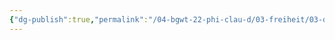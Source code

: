 ```yaml
---
{"dg-publish":true,"permalink":"/04-bgwt-22-phi-clau-d/03-freiheit/03-das-libet-experiment-excalidraw/","tags":["excalidraw"]}
---
```

<style> .container {font-family: sans-serif; text-align: center;} .button-wrapper button {z-index: 1;height: 40px; width: 100px; margin: 10px;padding: 5px;} .excalidraw .App-menu_top .buttonList { display: flex;} .excalidraw-wrapper { height: 800px; margin: 50px; position: relative;} :root[dir="ltr"] .excalidraw .layer-ui__wrapper .zen-mode-transition.App-menu_bottom--transition-left {transform: none;} </style><script src="https://cdn.jsdelivr.net/npm/react@17/umd/react.production.min.js"></script><script src="https://cdn.jsdelivr.net/npm/react-dom@17/umd/react-dom.production.min.js"></script><script type="text/javascript" src="https://cdn.jsdelivr.net/npm/@excalidraw/excalidraw@0/dist/excalidraw.production.min.js"></script><div id="03_-_Das_Libet-Experimentexcalidraw.md"></div><script>(function(){const InitialData={"type":"excalidraw","version":2,"source":"https://github.com/zsviczian/obsidian-excalidraw-plugin/releases/tag/1.8.24","elements":[{"type":"rectangle","version":283,"versionNonce":1717690315,"isDeleted":false,"id":"RDzLDdsn","fillStyle":"hachure","strokeWidth":1,"strokeStyle":"solid","roughness":1,"opacity":60,"angle":0,"x":-160.81590769127212,"y":-354.57584616924953,"strokeColor":"#000000","backgroundColor":"#fa5252","width":190.20128631591797,"height":81.38661193847656,"seed":625990243,"groupIds":["PVQL_GGinSVmYLKRgqd4r","GlShLnQa","ND4Kskcu"],"roundness":{"type":3},"boundElements":[],"updated":1681939508742,"link":"[[video.mp4]]","locked":false},{"type":"text","version":259,"versionNonce":285546085,"isDeleted":false,"id":"EIbhkr5H","fillStyle":"hachure","strokeWidth":1,"strokeStyle":"solid","roughness":1,"opacity":60,"angle":0,"x":-119.83289306153893,"y":-342.9337782292451,"strokeColor":"#000000","backgroundColor":"transparent","width":106.7799072265625,"height":50,"seed":808989261,"groupIds":["PVQL_GGinSVmYLKRgqd4r","GlShLnQa","ND4Kskcu"],"roundness":null,"boundElements":[],"updated":1681939508743,"link":null,"locked":false,"fontSize":20,"fontFamily":1,"text":"Das Libet-\nExperiment","rawText":"Das Libet-\nExperiment","textAlign":"center","verticalAlign":"top","containerId":null,"originalText":"Das Libet-\nExperiment","lineHeight":1.25,"baseline":42},{"type":"freedraw","version":528,"versionNonce":1045016171,"isDeleted":false,"id":"nftg_1mDTzPRQvOUKj31Z","fillStyle":"solid","strokeWidth":2,"strokeStyle":"solid","roughness":1,"opacity":100,"angle":0,"x":-125.21554211952747,"y":-3.367003162253866,"strokeColor":"#FFC47C","backgroundColor":"#FFC47C","width":185.54822285970053,"height":2.5073750813801894,"seed":1694339245,"groupIds":["cP_dsPNZFl9_NzVyj2Ccp"],"roundness":null,"boundElements":[],"updated":1681939508743,"link":null,"locked":false,"customData":{"strokeOptions":{"highlighter":true,"constantPressure":true,"hasOutline":true,"outlineWidth":4,"options":{"thinning":1,"smoothing":0.5,"streamline":0.5,"easing":"linear","start":{"taper":0,"cap":true,"easing":"linear"},"end":{"taper":0,"cap":true,"easing":"linear"}}}},"points":[[0,0],[-0.3699493408203125,0.082244873046875],[-0.7399113972981866,0.16443888346356061],[-0.9454282124837334,0.16443888346356061],[-1.1509513854980469,0.20558675130206439],[-1.274261474609375,0.24663289388018939],[-1.3153711954752794,0.24663289388018939],[-1.3153711954752794,0.16443888346356061],[-1.1509513854980469,0.082244873046875],[-0.9865379333496094,0.082244873046875],[-0.5754852294921875,0],[-0.28774261474609375,0],[0.041097005208314386,0],[0.41103363037109375,0.12334187825518939],[0.8632024129231581,0.16443888346356061],[1.397552490234375,0.24663289388018939],[2.0552444458007812,0.2878316243489394],[2.712923685709626,0.2878316243489394],[3.4116999308268134,0.3288777669270644],[4.439328511555971,0.3288777669270644],[5.466957092285156,0.3288777669270644],[6.494585673014313,0.3288777669270644],[7.604420979817689,0.24663289388018939],[8.960889180501283,0.16443888346356061],[9.947408040364564,0.082244873046875],[10.851720174153627,0],[11.591618855794252,0],[12.454821268717438,0],[13.44134012858072,0],[14.386761983235658,0],[15.414390563964844,0],[16.442019144694,0],[17.469635009765625,0],[18.456153869628906,0.041147867838560614],[19.524892171223954,0.12334187825518939],[20.63472747802733,0.2878316243489394],[21.74456278483072,0.4522196451823106],[22.731081644694,0.5755106608073106],[23.923136393229157,0.739898681640625],[24.950764973958314,0.863189697265625],[26.225013732910156,1.0276285807291856],[27.293739318847656,1.1098225911458144],[28.732426961263002,1.1509195963541856],[29.842262268066406,1.1920674641926894],[31.11652374267578,1.2331644694010606],[32.14413960774738,1.2331644694010606],[33.089561462402344,1.2331644694010606],[34.322713216145814,1.2331644694010606],[35.925801595052064,1.1509195963541856],[37.03563690185547,1.0687764485676894],[38.55653127034503,0.9043375651041856],[39.70746358235675,0.739898681640625],[41.392784118652344,0.6577046712239394],[42.95476277669269,0.5755106608073106],[44.51676686604816,0.4932657877604356],[45.99653879801431,0.4932657877604356],[47.18858083089191,0.41107177734375],[49.07941182454425,0.41107177734375],[50.47698974609375,0.3288777669270644],[51.669044494628906,0.3288777669270644],[53.0255126953125,0.3288777669270644],[54.34085845947263,0.3288777669270644],[55.57402292887369,0.3288777669270644],[57.05380757649738,0.3288777669270644],[58.45137278238931,0.3288777669270644],[59.60230509440103,0.3288777669270644],[61.04099273681638,0.3288777669270644],[62.19193776448566,0.4522196451823106],[63.63059997558591,0.5755106608073106],[64.74044799804685,0.6988016764323106],[65.89138031005857,0.863189697265625],[67.04232533772785,1.0276285807291856],[68.11106363932291,1.1920674641926894],[69.4675318400065,1.2742106119791856],[70.74180603027341,1.397552490234375],[72.09824879964191,1.520843505859375],[73.4547170003255,1.562042236328125],[74.85229492187497,1.562042236328125],[76.29095713297525,1.562042236328125],[77.4419021606445,1.562042236328125],[78.92168680826822,1.562042236328125],[80.11374155680338,1.562042236328125],[81.10026041666666,1.562042236328125],[82.49782562255857,1.562042236328125],[83.77208709716794,1.562042236328125],[84.96412913004556,1.562042236328125],[86.23839060465494,1.6441853841145644],[87.47154235839841,1.6441853841145644],[88.62247467041013,1.7264302571614394],[89.97894287109372,1.7264302571614394],[90.92436472574869,1.7674763997395644],[92.23972320556638,1.7674763997395644],[93.34955851236978,1.7674763997395644],[94.41829681396482,1.7674763997395644],[95.61035156249997,1.7674763997395644],[96.88458760579425,1.7674763997395644],[97.95332590738931,1.808624267578125],[98.9398447672526,1.808624267578125],[99.433110555013,1.808624267578125],[100.95399220784503,1.8497212727864394],[102.10493723551431,1.8497212727864394],[102.72151947021482,1.8497212727864394],[108.27068328857419,1.8908182779948106],[109.66828664143878,1.8908182779948106],[110.86030324300128,1.8908182779948106],[112.34010060628253,1.931915283203125],[113.69658152262369,1.931915283203125],[115.21745045979816,1.931915283203125],[116.65612538655597,1.931915283203125],[118.09482574462888,1.8497212727864394],[119.65679168701169,1.7674763997395644],[121.17768605550128,1.60308837890625],[122.73967742919919,1.520843505859375],[123.84952545166013,1.520843505859375],[125.08266448974607,1.520843505859375],[126.23360951741535,1.520843505859375],[127.42565155029294,1.562042236328125],[128.9054234822591,1.6441853841145644],[130.26190439860022,1.6852823893229356],[132.15274810791013,1.8497212727864394],[133.38588714599607,1.8908182779948106],[135.44111887613929,1.931915283203125],[137.08532969156897,1.9730631510416856],[138.56512705485022,1.9730631510416856],[139.88048553466794,1.9730631510416856],[141.23694101969397,1.8908182779948106],[142.3467890421549,1.808624267578125],[143.45661163330075,1.808624267578125],[144.4431432088216,1.808624267578125],[145.5118687947591,1.808624267578125],[146.53949737548825,1.808624267578125],[147.60822296142575,1.808624267578125],[148.9647038777669,1.8497212727864394],[150.1156489054362,1.8497212727864394],[151.1843744913737,1.8908182779948106],[152.2941970825195,1.9730631510416856],[153.28072865804032,2.0963541666666856],[154.3083572387695,2.2607421875],[155.253791809082,2.342987060546875],[156.1991755167643,2.4251810709635606],[157.062390645345,2.4663289388020644],[158.04889678955075,2.5073750813801894],[158.99433135986325,2.5073750813801894],[159.980837504069,2.5073750813801894],[160.88517506917313,2.5073750813801894],[161.9127782185872,2.342987060546875],[162.94040679931638,2.2607421875],[164.00913238525388,2.0963541666666856],[164.95456695556638,2.0141092936198106],[165.9410985310872,1.931915283203125],[166.7631912231445,1.8497212727864394],[167.831916809082,1.6852823893229356],[168.77732594807938,1.60308837890625],[169.39390818277994,1.520843505859375],[170.0927098592122,1.520843505859375],[170.9148025512695,1.4387003580729356],[171.49026234944657,1.4387003580729356],[172.55898793538407,1.3564554850260606],[174.2443211873372,1.1920674641926894],[174.77865854899088,1.1098225911458144],[175.39524078369138,1.0276285807291856],[175.97072601318357,0.9454345703125],[176.8750127156575,0.9454345703125],[177.32718149820963,0.863189697265625],[177.73822784423825,0.863189697265625],[178.31373850504556,0.863189697265625],[178.68363698323563,0.863189697265625],[178.8891728719075,0.863189697265625],[179.34134165445963,0.863189697265625],[179.75238800048825,0.863189697265625],[179.99902089436844,0.9454345703125],[180.286750793457,0.9865315755208144],[180.5333836873372,1.0276285807291856],[180.86221059163407,1.1098225911458144],[181.0266240437825,1.1098225911458144],[181.27325693766275,1.1509195963541856],[181.6021092732747,1.1509195963541856],[181.84874216715494,1.1509195963541856],[182.09537506103513,1.1920674641926894],[182.34200795491532,1.2331644694010606],[182.50644683837888,1.2331644694010606],[182.58864084879556,1.2742106119791856],[182.83524831136063,1.3154093424479356],[182.91746775309244,1.3564554850260606],[183.08188120524088,1.3564554850260606],[183.16410064697263,1.3564554850260606],[183.41073354085282,1.3564554850260606],[183.4929275512695,1.3564554850260606],[183.57514699300125,1.3564554850260606],[183.65736643473306,1.3564554850260606],[183.73958587646482,1.397552490234375],[183.90399932861325,1.4387003580729356],[183.986218770345,1.4387003580729356],[184.0684127807617,1.4387003580729356],[184.15063222249344,1.4387003580729356],[184.23285166422525,1.3564554850260606],[184.1917292277018,1.1098225911458144],[183.986218770345,0.6577046712239394],[183.69846343994138,0.20558675130206439],[183.69846343994138,0.20558675130206439]],"lastCommittedPoint":null,"simulatePressure":false,"pressures":[1,1,1,1,1,1,1,1,1,1,1,1,1,1,1,1,1,1,1,1,1,1,1,1,1,1,1,1,1,1,1,1,1,1,1,1,1,1,1,1,1,1,1,1,1,1,1,1,1,1,1,1,1,1,1,1,1,1,1,1,1,1,1,1,1,1,1,1,1,1,1,1,1,1,1,1,1,1,1,1,1,1,1,1,1,1,1,1,1,1,1,1,1,1,1,1,1,1,1,1,1,1,1,1,1,1,1,1,1,1,1,1,1,1,1,1,1,1,1,1,1,1,1,1,1,1,1,1,1,1,1,1,1,1,1,1,1,1,1,1,1,1,1,1,1,1,1,1,1,1,1,1,1,1,1,1,1,1,1,1,1,1,1,1,1,1,1,1,1,1,1,1,1,1,1,1,1,1,1,1,1,1,1,1,1,1,1,1,1,1,1,1,1,1,1,1,1,1,1,0]},{"type":"freedraw","version":447,"versionNonce":1732182469,"isDeleted":false,"id":"h5u2fPTlwY9zBV434GiBM","fillStyle":"solid","strokeWidth":2,"strokeStyle":"solid","roughness":1,"opacity":100,"angle":0,"x":-125.29776156125925,"y":-101.4008064662903,"strokeColor":"#FFC47C","backgroundColor":"#FFC47C","width":86.40282948811847,"height":6.288960774739564,"seed":652687917,"groupIds":["cP_dsPNZFl9_NzVyj2Ccp"],"roundness":null,"boundElements":[],"updated":1681939508743,"link":null,"locked":false,"customData":{"strokeOptions":{"highlighter":true,"constantPressure":true,"hasOutline":true,"outlineWidth":4,"options":{"thinning":1,"smoothing":0.5,"streamline":0.5,"easing":"linear","start":{"taper":0,"cap":true,"easing":"linear"},"end":{"taper":0,"cap":true,"easing":"linear"}}}},"points":[[0,0],[-0.12331644694009469,0],[-0.6165822347005303,0],[-0.6576919555664062,0],[-0.12331644694009469,0],[0.205535888671875,0],[0.6165695190429688,0],[1.1509450276692803,0],[1.60308837890625,0],[2.342987060546875,0.0411224365234375],[3.0828857421875,0.0411224365234375],[3.7405522664388116,0.0411224365234375],[4.603767395019531,0.0411224365234375],[5.5902862548828125,0.08221944173175189],[6.576805114746094,0.08221944173175189],[7.522226969401032,0.08221944173175189],[8.467661539713532,-0.1644134521484375],[9.413057963053376,-0.328826904296875],[10.481796264648438,-0.6576792399088731],[11.673838297526032,-0.9042612711588731],[12.619272867838532,-1.0687001546223769],[13.276926676432282,-1.1508941650390625],[14.263458251953125,-1.1508941650390625],[15.20886739095053,-1.2331136067708144],[16.07206980387369,-1.2331136067708144],[16.935272216796875,-1.1097971598307481],[17.8395970662435,-0.9453837076823106],[18.785006205240876,-0.8631642659505019],[20.018157958984375,-0.7398732503255019],[21.045786539713546,-0.6576792399088731],[21.950098673502595,-0.6165568033854356],[23.101043701171875,-0.5754597981770644],[24.128672281901032,-0.5754597981770644],[25.074081420898438,-0.5754597981770644],[26.266123453776032,-0.5754597981770644],[27.293752034505218,-0.5754597981770644],[28.239173889160156,-0.53436279296875],[29.020169576009124,-0.53436279296875],[30.04779815673828,-0.53436279296875],[31.322072347005218,-0.53436279296875],[32.30857849121094,-0.53436279296875],[33.007354736328125,-0.6165568033854356],[33.993873596191406,-0.6987762451171875],[35.02150217692056,-0.6987762451171875],[35.96692403157553,-0.7809702555338731],[36.83012644449869,-0.7809702555338731],[37.775535583496094,-0.7809702555338731],[38.67986043294272,-0.7809702555338731],[39.33753967285156,-0.7398732503255019],[40.324058532714844,-0.5754597981770644],[41.228370666503906,-0.4932403564453125],[41.927146911621094,-0.4110463460286269],[42.87256876627603,-0.24663289388018939],[43.859100341796875,-0.08219401041668561],[44.64008331298828,0.08221944173175189],[45.66771189371744,0.24663289388018939],[46.695340474446624,0.3288523356119981],[47.59965260823569,0.3699493408203125],[48.462855021158845,0.4110463460286269],[49.57269032796225,0.4110463460286269],[50.51811218261719,0.4110463460286269],[51.46352132161459,0.4110463460286269],[52.162322998046875,0.4521687825520644],[53.066622416178376,0.53436279296875],[54.05314127604166,0.6165822347005019],[55.12187957763672,0.6576792399088731],[56.19060516357422,0.6576792399088731],[57.46485392252603,0.6576792399088731],[58.533592224121094,0.6576792399088731],[59.602317810058594,0.6576792399088731],[60.62994639078775,0.6576792399088731],[61.369845072428376,0.6576792399088731],[62.43858337402344,0.6576792399088731],[63.50730895996094,0.8220926920573106],[64.3705113728841,0.9865315755208144],[65.19261678059894,1.1920420328776231],[65.89139302571613,1.3975779215494981],[66.79570515950519,1.6441853841145644],[67.70003000895181,1.8496958414713731],[68.64543914794922,2.0963287353515625],[69.59086100260416,2.2607421875],[70.65958658854166,2.466278076171875],[71.72831217447916,2.6306915283203125],[72.71484375,2.79510498046875],[73.70136260986328,2.9595184326171875],[74.40013885498047,3.0828348795573106],[75.34556070963541,3.206151326497377],[76.04434967041016,3.2883707682291856],[76.94866180419922,3.3705647786458144],[77.60634104410806,3.4938812255859375],[78.30511728922525,3.617223103841127],[78.83949279785156,3.658320109049498],[79.41495259602863,3.740514119466127],[80.03153483072916,3.904902140299498],[80.48369089762369,4.028218587239564],[80.93584696451822,4.1515350341796875],[81.34689331054688,4.274851481119811],[81.67573293050128,4.398167928059877],[82.0867919921875,4.521484375],[82.70336151123047,4.644800821940123],[83.03220113118488,4.644800821940123],[83.64877065022785,4.809214274088561],[83.73099009195963,4.850311279296875],[83.89541625976562,4.850311279296875],[84.14204915364581,4.8914337158203125],[84.22425587972003,4.932530721028627],[84.55308278401691,5.014750162760436],[84.63530222574869,5.05584716796875],[84.79971567789713,5.05584716796875],[85.08745829264322,5.05584716796875],[85.16966501871744,5.05584716796875],[85.41631062825519,5.05584716796875],[85.5807113647461,5.05584716796875],[85.66291809082031,5.05584716796875],[85.74513753255206,5.05584716796875],[85.74513753255206,4.726994832356752],[85.74513753255206,4.439264933268248],[85.74513753255206,4.192657470703125],[85.74513753255206,4.192657470703125]],"lastCommittedPoint":null,"simulatePressure":false,"pressures":[1,1,1,1,1,1,1,1,1,1,1,1,1,1,1,1,1,1,1,1,1,1,1,1,1,1,1,1,1,1,1,1,1,1,1,1,1,1,1,1,1,1,1,1,1,1,1,1,1,1,1,1,1,1,1,1,1,1,1,1,1,1,1,1,1,1,1,1,1,1,1,1,1,1,1,1,1,1,1,1,1,1,1,1,1,1,1,1,1,1,1,1,1,1,1,1,1,1,1,1,1,1,1,1,1,1,1,1,1,1,1,1,1,1,1,1,1,1,0]},{"type":"freedraw","version":491,"versionNonce":1904126219,"isDeleted":false,"id":"RU-x8Ye_VLYUz8nv2RglH","fillStyle":"solid","strokeWidth":2,"strokeStyle":"solid","roughness":1,"opacity":100,"angle":0,"x":-131.7101532238569,"y":-173.37445453757937,"strokeColor":"#FFC47C","backgroundColor":"#FFC47C","width":100.6662623087565,"height":3.4527842203775947,"seed":486265709,"groupIds":["cP_dsPNZFl9_NzVyj2Ccp"],"roundness":null,"boundElements":[],"updated":1681939508743,"link":null,"locked":false,"customData":{"strokeOptions":{"highlighter":true,"constantPressure":true,"hasOutline":true,"outlineWidth":4,"options":{"thinning":1,"smoothing":0.5,"streamline":0.5,"easing":"linear","start":{"taper":0,"cap":true,"easing":"linear"},"end":{"taper":0,"cap":true,"easing":"linear"}}}},"points":[[0,0],[0.08221944173178031,0],[0.08221944173178031,-0.1644388834635322],[-0.04109700520834281,-0.24663289388018939],[-0.12331644694009469,-0.4110463460286269],[-0.12331644694009469,-0.4932657877604072],[-0.12331644694009469,-0.5754852294921875],[-0.1644134521484375,-0.6576792399088447],[-0.20552317301431344,-0.739898681640625],[-0.12331644694009469,-0.8220926920572822],[0.04110972086587594,-0.8220926920572822],[0.2877362569173272,-0.8220926920572822],[0.4521624247232978,-0.8220926920572822],[0.6165758768717353,-0.8220926920572822],[0.6987889607747491,-0.8220926920572822],[0.8632024129231866,-0.7809956868489394],[1.109835306803376,-0.6576792399088447],[1.2742551167806084,-0.53436279296875],[1.6031074523925781,-0.4521687825520644],[1.9319407145182197,-0.4110463460286269],[2.2607739766438897,-0.4110463460286269],[2.630723317464202,-0.4110463460286269],[3.123982747395843,-0.4110463460286269],[3.6172421773274834,-0.4110463460286269],[4.316031138102204,-0.4110463460286269],[4.644870758056641,-0.4110463460286269],[5.261446634928376,-0.4110463460286269],[5.795809427897126,-0.4110463460286269],[6.412391662597656,-0.4110463460286269],[7.070070902506501,-0.4110463460286269],[7.851066589355469,-0.4110463460286269],[8.508758544921875,-0.4932657877604072],[9.371960957845062,-0.5754852294921875],[9.824104309082031,-0.739898681640625],[10.564002990722656,-0.8220926920572822],[11.3861083984375,-0.9043121337890625],[12.002677917480469,-0.9865315755208144],[12.783673604329437,-0.9865315755208144],[13.359146118164062,-0.9865315755208144],[14.016825358072907,-0.9865315755208144],[14.67450459798178,-0.9865315755208144],[15.167757670084626,-0.9865315755208144],[15.784352620442718,-0.9865315755208144],[16.277605692545563,-0.9865315755208144],[16.976407368977874,-0.9865315755208144],[17.798487345377595,-0.9865315755208144],[18.702799479166657,-0.9865315755208144],[19.319368998209626,-0.9865315755208144],[20.182584126790374,-1.0687255859375],[21.045799255371094,-1.1509450276692519],[21.9912083943685,-1.2331644694010322],[22.81330108642578,-1.3153584798176894],[23.799832661946624,-1.4797719319661269],[24.950764973958343,-1.6442108154296875],[25.89618682861328,-1.808624267578125],[26.923815409342453,-1.9730122884114394],[27.828127543131515,-2.219645182291657],[28.44470977783203,-2.3840586344400947],[29.14348602294922,-2.548472086588532],[30.1300048828125,-2.6306915283203125],[30.869890848795563,-2.79510498046875],[31.568692525227874,-2.79510498046875],[32.22635904947916,-2.877324422200502],[33.25398763020834,-2.877324422200502],[34.158299763997405,-2.9595184326171875],[35.103721618652344,-2.9595184326171875],[36.090240478515625,-2.9595184326171875],[36.91233317057291,-2.9595184326171875],[38.06327819824219,-2.9595184326171875],[39.13200378417969,-2.9595184326171875],[40.159632364908845,-2.9595184326171875],[41.06394449869791,-3.0417378743489394],[41.96826934814453,-3.1239573160807197],[42.872581481933594,-3.1239573160807197],[43.40693155924478,-3.206151326497377],[44.10572052001953,-3.206151326497377],[45.05114237467447,-3.206151326497377],[45.95545450846353,-3.206151326497377],[46.859766642252595,-3.206151326497377],[47.88739522298178,-3.206151326497377],[48.380648295084626,-3.206151326497377],[49.778226216634124,-3.288370768229157],[50.764745076497405,-3.288370768229157],[52.57335662841797,-3.4527842203775947],[53.55987548828125,-3.4527842203775947],[54.29978688557944,-3.4527842203775947],[55.450719197591155,-3.4527842203775947],[56.31392161051431,-3.4527842203775947],[57.01271057128906,-3.411687215169252],[57.752596537272126,-3.2472737630208144],[58.53361765543619,-3.1650543212890625],[59.39680735270181,-3.082834879557282],[60.260009765625,-3.000640869140625],[61.534271240234375,-2.9184214274088447],[62.39747365315753,-2.8362019856770644],[63.34288279215494,-2.79510498046875],[64.16498819986978,-2.754007975260407],[65.23371378580728,-2.754007975260407],[66.22024536132812,-2.754007975260407],[67.08344777425128,-2.8362019856770644],[67.98775990804035,-2.8362019856770644],[68.80986531575519,-2.8362019856770644],[69.46754455566406,-2.8362019856770644],[70.37184397379556,-2.8362019856770644],[71.27615610758463,-2.754007975260407],[71.97495778401691,-2.671788533528627],[72.92036692301431,-2.5895945231119697],[74.0713119506836,-2.5895945231119697],[75.05783081054688,-2.5895945231119697],[76.08545939127603,-2.5895945231119697],[76.9897715250651,-2.5895945231119697],[77.97629038492838,-2.5895945231119697],[78.59285990397134,-2.5895945231119697],[79.41496531168619,-2.5895945231119697],[80.27816772460938,-2.5073750813801894],[80.89474995930988,-2.4251556396484375],[81.75795237223306,-2.3018391927083144],[82.3745346069336,-2.1785481770833144],[83.31994374593097,-2.014109293619782],[84.18314615885416,-1.8497212727864394],[85.08745829264322,-1.7264048258463447],[86.0739771525065,-1.60308837890625],[86.89608256022134,-1.5208943684895644],[87.75928497314453,-1.3975779215494697],[88.41697692871094,-1.3564554850260322],[89.40349578857422,-1.3153584798176894],[90.0611623128255,-1.2331644694010322],[90.84217071533203,-1.0687255859375],[91.7464828491211,-1.0276285807291572],[92.32194264729816,-0.8632151285807197],[92.73300170898438,-0.7809956868489394],[93.22625478108722,-0.6988016764322822],[93.88395945231119,-0.5754852294921875],[94.41830952962238,-0.5754852294921875],[94.78825887044269,-0.53436279296875],[95.48703511555988,-0.53436279296875],[96.10360463460285,-0.53436279296875],[96.63798014322916,-0.6165822347005019],[97.09013621012369,-0.6988016764322822],[97.5834019978841,-0.8632151285807197],[97.99444834391275,-0.8632151285807197],[98.24106852213541,-1.0276285807291572],[98.48770141601562,-1.1920420328775947],[98.6521275838216,-1.1920420328775947],[98.73433430989581,-1.274261474609375],[99.06318664550781,-1.3564554850260322],[99.14539337158203,-1.4386749267578125],[99.30980682373047,-1.5208943684895644],[99.55643971761066,-1.5208943684895644],[99.7208531697591,-1.60308837890625],[99.96748606363931,-1.60308837890625],[100.21411895751953,-1.6853078206380019],[100.29632568359375,-1.60308837890625],[100.29632568359375,-1.5619913736979072],[100.3785451253255,-1.4797719319661269],[100.3785451253255,-1.3975779215494697],[100.3785451253255,-1.3153584798176894],[100.3785451253255,-1.2331644694010322],[100.3785451253255,-1.1920420328775947],[100.46073913574219,-1.1098480224609375],[100.41964213053384,-1.1098480224609375],[100.29632568359375,-1.1098480224609375],[100.29632568359375,-1.1098480224609375]],"lastCommittedPoint":null,"simulatePressure":false,"pressures":[1,1,1,1,1,1,1,1,1,1,1,1,1,1,1,1,1,1,1,1,1,1,1,1,1,1,1,1,1,1,1,1,1,1,1,1,1,1,1,1,1,1,1,1,1,1,1,1,1,1,1,1,1,1,1,1,1,1,1,1,1,1,1,1,1,1,1,1,1,1,1,1,1,1,1,1,1,1,1,1,1,1,1,1,1,1,1,1,1,1,1,1,1,1,1,1,1,1,1,1,1,1,1,1,1,1,1,1,1,1,1,1,1,1,1,1,1,1,1,1,1,1,1,1,1,1,1,1,1,1,1,1,1,1,1,1,1,1,1,1,1,1,1,1,1,1,1,1,1,1,1,1,1,1,1,1,1,1,1,1,1,1,0]},{"type":"rectangle","version":1087,"versionNonce":1776582949,"isDeleted":false,"id":"Tlj-RqVrx3OTP5rqJOqT-","fillStyle":"hachure","strokeWidth":1,"strokeStyle":"solid","roughness":1,"opacity":100,"angle":0,"x":-162.54771056385482,"y":-244.25990562441757,"strokeColor":"#000000","backgroundColor":"transparent","width":576,"height":310,"seed":1167261379,"groupIds":["cP_dsPNZFl9_NzVyj2Ccp"],"roundness":{"type":3},"boundElements":[{"id":"weBB2wfX","type":"text"}],"updated":1681939508743,"link":null,"locked":false},{"type":"text","version":1075,"versionNonce":1506677343,"isDeleted":false,"id":"weBB2wfX","fillStyle":"hachure","strokeWidth":1,"strokeStyle":"solid","roughness":1,"opacity":100,"angle":0,"x":-157.54771056385482,"y":-239.25990562441757,"strokeColor":"#000000","backgroundColor":"#fa5252","width":561.6995239257812,"height":300,"seed":1010592419,"groupIds":["cP_dsPNZFl9_NzVyj2Ccp"],"roundness":null,"boundElements":[],"updated":1682170668250,"link":null,"locked":false,"fontSize":20,"fontFamily":1,"text":"Aufgaben\n\n1. Beschreiben Sie das Libet-Experiment und die weiteren \nForschungen in eigenen Worten!\n\n2. Erläutern Sie, inwiefern das Libet-Experiment (s. \nVideo) darauf hindeutet, dass wir keine freien \nEntscheidungen treffen können!\n\n3. Nehmen Sie Stellung: Hat sich Ihre Meinung geändert \nbzgl. der Frage, ob Sie \"frei\" sind?\n","rawText":"Aufgaben\n\n1. Beschreiben Sie das Libet-Experiment und die weiteren Forschungen in eigenen Worten!\n\n2. Erläutern Sie, inwiefern das Libet-Experiment (s. Video) darauf hindeutet, dass wir keine freien Entscheidungen treffen können!\n\n3. Nehmen Sie Stellung: Hat sich Ihre Meinung geändert bzgl. der Frage, ob Sie \"frei\" sind?\n","textAlign":"left","verticalAlign":"middle","containerId":"Tlj-RqVrx3OTP5rqJOqT-","originalText":"Aufgaben\n\n1. Beschreiben Sie das Libet-Experiment und die weiteren Forschungen in eigenen Worten!\n\n2. Erläutern Sie, inwiefern das Libet-Experiment (s. Video) darauf hindeutet, dass wir keine freien Entscheidungen treffen können!\n\n3. Nehmen Sie Stellung: Hat sich Ihre Meinung geändert bzgl. der Frage, ob Sie \"frei\" sind?\n","lineHeight":1.25,"baseline":292},{"type":"line","version":679,"versionNonce":778245253,"isDeleted":false,"id":"zUQ2in3AW32nzYbAnctZG","fillStyle":"hachure","strokeWidth":1,"strokeStyle":"solid","roughness":1,"opacity":100,"angle":0,"x":-160.11375963865183,"y":-215.38307066713665,"strokeColor":"#000000","backgroundColor":"transparent","width":95.40482203165689,"height":0.2466328938802178,"seed":1374505027,"groupIds":["cP_dsPNZFl9_NzVyj2Ccp"],"roundness":{"type":2},"boundElements":[],"updated":1681939508743,"link":null,"locked":false,"startBinding":null,"endBinding":null,"lastCommittedPoint":null,"startArrowhead":null,"endArrowhead":null,"points":[[0,0],[95.40482203165689,0.2466328938802178]]},{"type":"ellipse","version":5,"versionNonce":745153099,"isDeleted":false,"id":"7zdpqAAs","fillStyle":"hachure","strokeWidth":2,"strokeStyle":"solid","roughness":0,"opacity":100,"angle":0,"x":24.385378624645853,"y":-354.57584616924953,"strokeColor":"rgba(70,130,180,0.05)","backgroundColor":"transparent","width":5,"height":5,"seed":55258,"groupIds":["GlShLnQa","ND4Kskcu"],"roundness":null,"boundElements":[],"updated":1681939508743,"link":"[[Das Liebt Experiment.mp4]]","locked":false},{"type":"ellipse","version":4,"versionNonce":1081621477,"isDeleted":false,"id":"fADIPc1z","fillStyle":"hachure","strokeWidth":2,"strokeStyle":"solid","roughness":0,"opacity":100,"angle":0,"x":24.385378624645853,"y":-354.57584616924953,"strokeColor":"rgba(70,130,180,0.05)","backgroundColor":"transparent","width":5,"height":5,"seed":70223,"groupIds":["ND4Kskcu"],"roundness":null,"boundElements":[],"updated":1681939508743,"link":"[[04 - BGWT22-PHI-ClauD/03 - Freiheit/Anhänge/Das Libet Experiment.mp4]]","locked":false}],"appState":{"theme":"light","viewBackgroundColor":"#ffffff","currentItemStrokeColor":"#000000","currentItemBackgroundColor":"transparent","currentItemFillStyle":"hachure","currentItemStrokeWidth":1,"currentItemStrokeStyle":"solid","currentItemRoughness":1,"currentItemOpacity":60,"currentItemFontFamily":1,"currentItemFontSize":20,"currentItemTextAlign":"left","currentItemStartArrowhead":null,"currentItemEndArrowhead":"arrow","scrollX":225.79328963902373,"scrollY":370.2979038740295,"zoom":{"value":1.85},"currentItemRoundness":"round","gridSize":null,"colorPalette":{},"currentStrokeOptions":{"highlighter":true,"constantPressure":true,"hasOutline":true,"outlineWidth":4,"options":{"thinning":1,"smoothing":0.5,"streamline":0.5,"easing":"linear","start":{"taper":0,"cap":true,"easing":"linear"},"end":{"taper":0,"cap":true,"easing":"linear"}}},"previousGridSize":null},"files":{}};InitialData.scrollToContent=true;App=()=>{const e=React.useRef(null),t=React.useRef(null),[n,i]=React.useState({width:void 0,height:void 0});return React.useEffect(()=>{i({width:t.current.getBoundingClientRect().width,height:t.current.getBoundingClientRect().height});const e=()=>{i({width:t.current.getBoundingClientRect().width,height:t.current.getBoundingClientRect().height})};return window.addEventListener("resize",e),()=>window.removeEventListener("resize",e)},[t]),React.createElement(React.Fragment,null,React.createElement("div",{className:"excalidraw-wrapper",ref:t},React.createElement(ExcalidrawLib.Excalidraw,{ref:e,width:n.width,height:n.height,initialData:InitialData,viewModeEnabled:!0,zenModeEnabled:!0,gridModeEnabled:!1})))},excalidrawWrapper=document.getElementById("03_-_Das_Libet-Experimentexcalidraw.md");ReactDOM.render(React.createElement(App),excalidrawWrapper);})();</script>